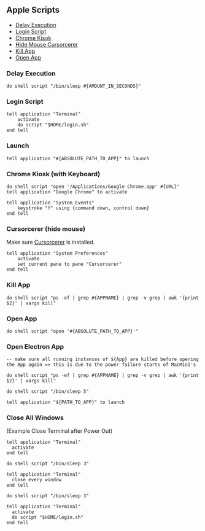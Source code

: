 ## Apple Scripts
  * [Delay Execution](#apple-scripts_delay-execution)
  * [Login Script](#apple-scripts_login-script)
  * [Chrome Kisok](#apple-scripts_chrome-kiosk-with-keyboard)
  * [Hide Mouse Cursorcerer](#apple-scripts_cursorcerer-hide-mouse)
  * [Kill App](#apple-scripts_kill-app)
  * [Open App](#apple-scripts_open-app)



### Delay Execution
```applescript
do shell script "/bin/sleep #{AMOUNT_IN_SECONDS}"
```
### Login Script
```applescript
tell application "Terminal"
	activate
	do script "$HOME/login.sh"
end tell
```
### Launch
```applescript
tell application "#{ABSOLUTE_PATH_TO_APP}" to launch
```
### Chrome Kiosk (with Keyboard)
```applescript
do shell script "open '/Applications/Google Chrome.app' #{URL}"
tell application "Google Chrome" to activate

tell application "System Events"
	keystroke "f" using {command down, control down}
end tell
```
### Cursorcerer (hide mouse)
Make sure [Cursorcerer](http://doomlaser.com/cursorcerer-hide-your-cursor-at-will/) is installed.
```applescript
tell application "System Preferences"
	activate
	set current pane to pane "Cursorcerer"
end tell
```
### Kill App
```applescript
do shell script "ps -ef | grep #{APPNAME} | grep -v grep | awk '{print $2}' | xargs kill"
```
### Open App
```applescript
do shell script "open '#{ABSOLUTE_PATH_TO_APP}'"
```

### Open Electron App
```applescript
-- make sure all running instances of ${App} are killed before opening the App again => this is due to the power failure starts of MacMini's

do shell script "ps -ef | grep #{APPNAME} | grep -v grep | awk '{print $2}' | xargs kill"

do shell script "/bin/sleep 5"

tell application "${PATH_TO_APP}" to launch
```

### Close All Windows
(Example Close Terminal after Power Out)
```applescript
tell application "Terminal"
  activate
end tell

do shell script "/bin/sleep 3"

tell application "Terminal"
  close every window
end tell

do shell script "/bin/sleep 3"

tell application "Terminal"
  activate
  do script "$HOME/login.sh"
end tell
```